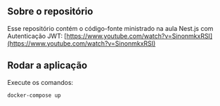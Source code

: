 ## Sobre o repositório

Esse repositório contém o código-fonte ministrado na aula Nest.js com Autenticação JWT: [https://www.youtube.com/watch?v=SinonmkxRSI](https://www.youtube.com/watch?v=SinonmkxRSI)

## Rodar a aplicação

Execute os comandos:

```bash
docker-compose up
```
